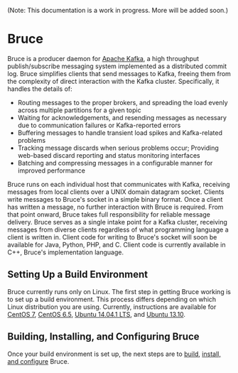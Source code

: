 (Note: This documentation is a work in progress.  More will be added soon.)

# Bruce

Bruce is a producer daemon for [Apache Kafka](http://kafka.apache.org), a
high throughput publish/subscribe messaging system implemented as a distributed
commit log.  Bruce simplifies clients that send messages to Kafka, freeing them
from the complexity of direct interaction with the Kafka cluster.
Specifically, it handles the details of:

* Routing messages to the proper brokers, and spreading the load evenly across
  multiple partitions for a given topic
* Waiting for acknowledgements, and resending messages as necessary due to
  communication failures or Kafka-reported errors
* Buffering messages to handle transient load spikes and Kafka-related problems
* Tracking message discards when serious problems occur; Providing web-based
  discard reporting and status monitoring interfaces
* Batching and compressing messages in a configurable manner for improved
  performance

Bruce runs on each individual host that communicates with Kafka, receiving
messages from local clients over a UNIX domain datagram socket.  Clients write
messages to Bruce's socket in a simple binary format.  Once a client has
written a message, no further interaction with Bruce is required.  From that
point onward, Bruce takes full responsibility for reliable message delivery.
Bruce serves as a single intake point for a Kafka cluster, receiving messages
from diverse clients regardless of what programming language a client is
written in.  Client code for writing to Bruce's socket will soon be available
for Java, Python, PHP, and C.  Client code is currently available in C++,
Bruce's implementation language.

## Setting Up a Build Environment

Bruce currently runs only on Linux.  The first step in getting Bruce working is
to set up a build environment.  This process differs depending on which Linux
distribution you are using.  Currently, instructions are available for
[CentOS 7](https://github.com/tagged/bruce/blob/master/docs/centos_7_env.md),
[CentOS 6.5](https://github.com/tagged/bruce/blob/master/docs/centos_6_5_env.md),
[Ubuntu 14.04.1 LTS](https://github.com/tagged/bruce/blob/master/docs/ubuntu_14_env.md),
and [Ubuntu 13.10](https://github.com/tagged/bruce/blob/master/docs/ubuntu_13_env.md).

## Building, Installing, and Configuring Bruce

Once your build environment is set up, the next steps are to
[build](https://github.com/tagged/bruce/blob/master/docs/build.md),
[install, and configure](https://github.com/tagged/bruce/blob/master/docs/config.md) Bruce.

